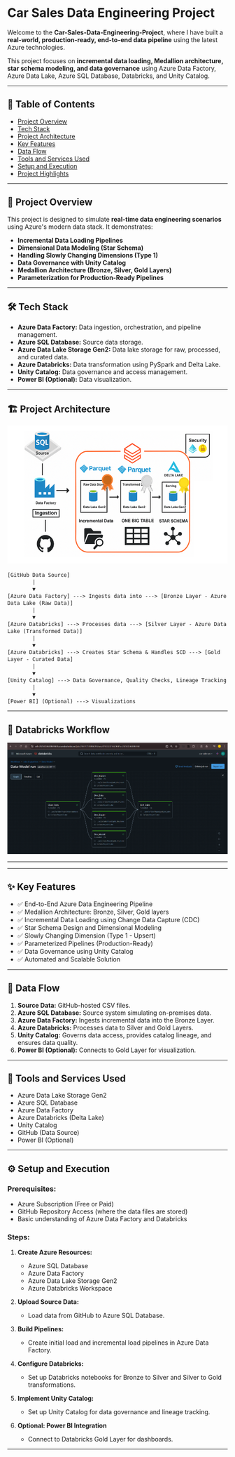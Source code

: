 # Car Sales Data Engineering Project

Welcome to the **Car-Sales-Data-Engineering-Project**, where I have built a **real-world, production-ready, end-to-end data pipeline** using the latest Azure technologies.

This project focuses on **incremental data loading, Medallion architecture, star schema modeling, and data governance** using Azure Data Factory, Azure Data Lake, Azure SQL Database, Databricks, and Unity Catalog.

---

## 📂 Table of Contents

* [Project Overview](#project-overview)
* [Tech Stack](#tech-stack)
* [Project Architecture](#project-architecture)
* [Key Features](#key-features)
* [Data Flow](#data-flow)
* [Tools and Services Used](#tools-and-services-used)
* [Setup and Execution](#setup-and-execution)
* [Project Highlights](#project-highlights)

---

## 🌟 Project Overview

This project is designed to simulate **real-time data engineering scenarios** using Azure's modern data stack.
It demonstrates:

* **Incremental Data Loading Pipelines**
* **Dimensional Data Modeling (Star Schema)**
* **Handling Slowly Changing Dimensions (Type 1)**
* **Data Governance with Unity Catalog**
* **Medallion Architecture (Bronze, Silver, Gold Layers)**
* **Parameterization for Production-Ready Pipelines**

---

## 🛠 Tech Stack

* **Azure Data Factory:** Data ingestion, orchestration, and pipeline management.
* **Azure SQL Database:** Source data storage.
* **Azure Data Lake Storage Gen2:** Data lake storage for raw, processed, and curated data.
* **Azure Databricks:** Data transformation using PySpark and Delta Lake.
* **Unity Catalog:** Data governance and access management.
* **Power BI (Optional):** Data visualization.

---

## 🏗️ Project Architecture

![alt text](image.png)

```plaintext
[GitHub Data Source] 
        |
        ▼
[Azure Data Factory] ---> Ingests data into ---> [Bronze Layer - Azure Data Lake (Raw Data)]
        |
        ▼
[Azure Databricks] ---> Processes data ---> [Silver Layer - Azure Data Lake (Transformed Data)]
        |
        ▼
[Azure Databricks] ---> Creates Star Schema & Handles SCD ---> [Gold Layer - Curated Data]
        |
        ▼
[Unity Catalog] ---> Data Governance, Quality Checks, Lineage Tracking
        |
        ▼
[Power BI] (Optional) ---> Visualizations
```

---

## 🔄 Databricks Workflow

![alt text](image-1.png)

---

---

## ✨ Key Features

* ✅ End-to-End Azure Data Engineering Pipeline
* ✅ Medallion Architecture: Bronze, Silver, Gold layers
* ✅ Incremental Data Loading using Change Data Capture (CDC)
* ✅ Star Schema Design and Dimensional Modeling
* ✅ Slowly Changing Dimension (Type 1 - Upsert)
* ✅ Parameterized Pipelines (Production-Ready)
* ✅ Data Governance using Unity Catalog
* ✅ Automated and Scalable Solution

---

## 🔄 Data Flow

1. **Source Data:** GitHub-hosted CSV files.
2. **Azure SQL Database:** Source system simulating on-premises data.
3. **Azure Data Factory:** Ingests incremental data into the Bronze Layer.
4. **Azure Databricks:** Processes data to Silver and Gold Layers.
5. **Unity Catalog:** Governs data access, provides catalog lineage, and ensures data quality.
6. **Power BI (Optional):** Connects to Gold Layer for visualization.

---

## 🧰 Tools and Services Used

* Azure Data Lake Storage Gen2
* Azure SQL Database
* Azure Data Factory
* Azure Databricks (Delta Lake)
* Unity Catalog
* GitHub (Data Source)
* Power BI (Optional)

---

## ⚙️ Setup and Execution

### Prerequisites:

* Azure Subscription (Free or Paid)
* GitHub Repository Access (where the data files are stored)
* Basic understanding of Azure Data Factory and Databricks

### Steps:

1. **Create Azure Resources:**

   * Azure SQL Database
   * Azure Data Factory
   * Azure Data Lake Storage Gen2
   * Azure Databricks Workspace
2. **Upload Source Data:**

   * Load data from GitHub to Azure SQL Database.
3. **Build Pipelines:**

   * Create initial load and incremental load pipelines in Azure Data Factory.
4. **Configure Databricks:**

   * Set up Databricks notebooks for Bronze to Silver and Silver to Gold transformations.
5. **Implement Unity Catalog:**

   * Set up Unity Catalog for data governance and lineage tracking.
6. **Optional: Power BI Integration**

   * Connect to Databricks Gold Layer for dashboards.

---
